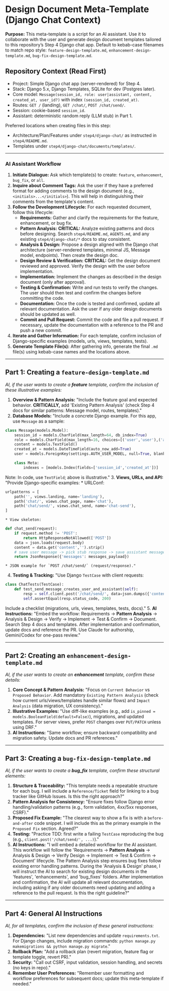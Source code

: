 # Design Document Meta-Template (Django Chat Context)

**Purpose:** This meta-template is a script for an AI assistant. Use it to collaborate with the user and generate design document templates tailored to this repository’s Step 4 Django chat app. Default to kebab-case filenames to match repo style: `feature-design-template.md`, `enhancement-design-template.md`, `bug-fix-design-template.md`.

## Repository Context (Read First)
- Project: Simple Django chat app (server-rendered) for Step 4.
- Stack: Django 5.x, Django Templates, SQLite for dev (Postgres later).
- Core model: `Message(session_id, role: user|assistant, content, created_at, user_id?)` with index `(session_id, created_at)`.
- Routes: `GET /` (landing), `GET /chat/`, `POST /chat/send/`.
- Session: cookie-based `session_id`.
- Assistant: deterministic random reply (LLM stub) in Part 1.

Preferred locations when creating files in this step:
- Architecture/Plan/Features under `step4/django-chat/` as instructed in `step4/README.md`.
- Templates under `step4/django-chat/documents/templates/`.

--- 

### AI Assistant Workflow

1.  **Initiate Dialogue:** Ask which template(s) to create: `feature`, `enhancement`, `bug_fix`, or `all`.
2.  **Inquire about Comment Tags:** Ask the user if they have a preferred format for adding comments to the design document (e.g., `<initials>...</initials>`). This will help in distinguishing their comments from the template's content.
3.  **Follow the Development Lifecycle:** For each requested document, follow this lifecycle:
    *   **Requirements:** Gather and clarify the requirements for the feature, enhancement, or bug fix.
    *   **Pattern Analysis:** **CRITICAL:** Analyze existing patterns and docs before designing. Search `step4/README.md`, `AGENTS.md`, and any existing `step4/django-chat/*` docs to stay consistent.
    *   **Analysis & Design:** Propose a design aligned with the Django chat architecture (server-rendered templates, minimal JS, Message model, endpoints). Then create the design doc.
    *   **Design Review & Verification:** **CRITICAL:** Get the design document reviewed and approved. Verify the design with the user before implementation.
    *   **Implementation:** Implement the changes as described in the design document (only after approval).
    *   **Testing & Confirmation:** Write and run tests to verify the changes. The user should then test and confirm the changes before committing the code.
    *   **Documentation:** Once the code is tested and confirmed, update all relevant documentation. Ask the user if any older design documents should be updated as well.
    *   **Commit and Pull Request:** Commit the code and file a pull request. If necessary, update the documentation with a reference to the PR and push a new commit.
4.  **Iterate and Gather Information:** For each template, confirm inclusion of Django-specific examples (models, urls, views, templates, tests).
5.  **Generate Template File(s):** After gathering info, generate the final `.md` file(s) using kebab-case names and the locations above.

--- 

## Part 1: Creating a `feature-design-template.md`

*AI, if the user wants to create a **feature** template, confirm the inclusion of these illustrative examples:*

1.  **Overview & Pattern Analysis:** "Include the feature goal and expected behavior. **CRITICALLY,** add 'Existing Pattern Analysis' (check Step 4 docs for similar patterns: Message model, routes, templates)."
2.  **Database Models:** "Include a concrete Django example. For this app, use `Message` as a sample:
```python
class Message(models.Model):
    session_id = models.CharField(max_length=64, db_index=True)
    role = models.CharField(max_length=16, choices=[('user','user'),('assistant','assistant')])
    content = models.TextField()
    created_at = models.DateTimeField(auto_now_add=True)
    user = models.ForeignKey(settings.AUTH_USER_MODEL, null=True, blank=True, on_delete=models.SET_NULL)

    class Meta:
        indexes = [models.Index(fields=['session_id','created_at'])]
```
Note: In code, use `TextField`; above is illustrative."
3.  **Views, URLs, and API:** "Provide Django-specific examples:
    * URLConf:
```python
urlpatterns = [
    path('', views.landing, name='landing'),
    path('chat/', views.chat_page, name='chat'),
    path('chat/send/', views.chat_send, name='chat-send'),
]
```
    * View skeleton:
```python
def chat_send(request):
    if request.method != 'POST':
        return HttpResponseNotAllowed(['POST'])
    data = json.loads(request.body)
    content = data.get('content','').strip()
    # save user message -> pick stub response -> save assistant message -> return JSON
    return JsonResponse({'messages': messages_payload})
```
    * JSON example for `POST /chat/send/` (request/response)."
4.  **Testing & Tracking:** "Use Django `TestCase` with client requests:
```python
class ChatTests(TestCase):
    def test_send_message_creates_user_and_assistant(self):
        resp = self.client.post('/chat/send/', data=json.dumps({'content':'hi'}), content_type='application/json')
        self.assertEqual(resp.status_code, 200)
```
Include a checklist (migrations, urls, views, templates, tests, docs)."
5.  **AI Instructions:** "Embed the workflow: Requirements → **Pattern Analysis** → Analysis & Design → Verify → Implement → Test & Confirm → Document. Search Step 4 docs and templates. After implementation and confirmation, update docs and reference the PR. Use Claude for authorship, Gemini/Codex for one-pass review."

---

## Part 2: Creating an `enhancement-design-template.md`

*AI, if the user wants to create an **enhancement** template, confirm these details:*

1.  **Core Concept & Pattern Analysis:** "Focus on `Current Behavior` vs `Proposed Behavior`. Add mandatory `Existing Pattern Analysis` (check how current urls/views/templates handle similar flows) and `Impact Analysis` (data migration, UX consistency)."
2.  **Illustrative Examples:** "Use diff-like examples (e.g., add `is_pinned = models.BooleanField(default=False)`), migrations, and updated templates. For server views, prefer `POST` changes over `PUT/PATCH` unless using DRF."
3.  **AI Instructions:** "Same workflow; ensure backward compatibility and migration safety. Update docs and PR references."

---

## Part 3: Creating a `bug-fix-design-template.md`

*AI, if the user wants to create a **bug_fix** template, confirm these structural elements:*

1.  **Structure & Traceability:** "This template needs a repeatable structure for each bug. I will include a `Reference/Ticket` field for linking to a bug tracker like GitHub Issues. Is this the right approach?"
2.  **Pattern Analysis for Consistency:** "Ensure fixes follow Django error handling/validation patterns (e.g., form validation, 4xx/5xx responses, CSRF)."
3.  **Proposed Fix Example:** "The clearest way to show a fix is with a `before-and-after` code snippet. I will include this as the primary example in the `Proposed Fix` section. Agreed?"
4.  **Testing:** "Practice TDD: first write a failing `TestCase` reproducing the bug (e.g., `client.post('/chat/send/', ...)`)."
5.  **AI Instructions:** "I will embed a detailed workflow for the AI assistant. This workflow will follow the 'Requirements -> **Pattern Analysis** -> Analysis & Design -> Verify Design -> Implement -> Test & Confirm -> Document' lifecycle. The Pattern Analysis step ensures bug fixes follow existing error handling patterns. During the 'Analysis & Design' phase, I will instruct the AI to search for existing design documents in the 'features', 'enhancements', and 'bug_fixes' folders. After implementation and confirmation, the AI will update all relevant documentation, including asking if any older documents need updating and adding a reference to the pull request. Is this the right guideline?"

---

## Part 4: General AI Instructions

*AI, for all templates, confirm the inclusion of these general instructions:*

1.  **Dependencies:** "List new dependencies and update `requirements.txt`. For Django changes, include migration commands: `python manage.py makemigrations && python manage.py migrate`."
2.  **Rollback Plan:** "Add a rollback plan (revert migration, feature flag or template toggle, revert PR)."
3.  **Security:** "Call out CSRF, input validation, session handling, and secrets (no keys in repo)."
4.  **Remember User Preferences:** "Remember user formatting and workflow preferences for subsequent docs; update this meta-template if needed."
